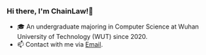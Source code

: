 ### Hi there, I'm ChainLaw!👋

- 🎓 An undergraduate majoring in Computer Science at Wuhan University of Technology (WUT) since 2020.
- 📫 Contact with me via [Email](mailto:chainlaw0@gmail.com).

<!--
**ChainLaw/ChainLaw** is a ✨ _special_ ✨ repository because its `README.md` (this file) appears on your GitHub profile.

Here are some ideas to get you started:

- 🔭 I’m currently working on ...
- 🌱 I’m currently learning ...
- 👯 I’m looking to collaborate on ...
- 🤔 I’m looking for help with ...
- 💬 Ask me about ...
- 📫 How to reach me: ...
- 😄 Pronouns: ...
- ⚡ Fun fact: ...
-->
